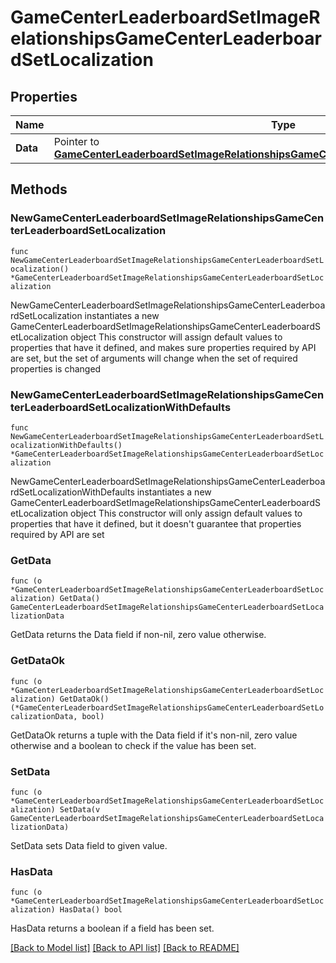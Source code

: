 # GameCenterLeaderboardSetImageRelationshipsGameCenterLeaderboardSetLocalization

## Properties

Name | Type | Description | Notes
------------ | ------------- | ------------- | -------------
**Data** | Pointer to [**GameCenterLeaderboardSetImageRelationshipsGameCenterLeaderboardSetLocalizationData**](GameCenterLeaderboardSetImageRelationshipsGameCenterLeaderboardSetLocalizationData.md) |  | [optional] 

## Methods

### NewGameCenterLeaderboardSetImageRelationshipsGameCenterLeaderboardSetLocalization

`func NewGameCenterLeaderboardSetImageRelationshipsGameCenterLeaderboardSetLocalization() *GameCenterLeaderboardSetImageRelationshipsGameCenterLeaderboardSetLocalization`

NewGameCenterLeaderboardSetImageRelationshipsGameCenterLeaderboardSetLocalization instantiates a new GameCenterLeaderboardSetImageRelationshipsGameCenterLeaderboardSetLocalization object
This constructor will assign default values to properties that have it defined,
and makes sure properties required by API are set, but the set of arguments
will change when the set of required properties is changed

### NewGameCenterLeaderboardSetImageRelationshipsGameCenterLeaderboardSetLocalizationWithDefaults

`func NewGameCenterLeaderboardSetImageRelationshipsGameCenterLeaderboardSetLocalizationWithDefaults() *GameCenterLeaderboardSetImageRelationshipsGameCenterLeaderboardSetLocalization`

NewGameCenterLeaderboardSetImageRelationshipsGameCenterLeaderboardSetLocalizationWithDefaults instantiates a new GameCenterLeaderboardSetImageRelationshipsGameCenterLeaderboardSetLocalization object
This constructor will only assign default values to properties that have it defined,
but it doesn't guarantee that properties required by API are set

### GetData

`func (o *GameCenterLeaderboardSetImageRelationshipsGameCenterLeaderboardSetLocalization) GetData() GameCenterLeaderboardSetImageRelationshipsGameCenterLeaderboardSetLocalizationData`

GetData returns the Data field if non-nil, zero value otherwise.

### GetDataOk

`func (o *GameCenterLeaderboardSetImageRelationshipsGameCenterLeaderboardSetLocalization) GetDataOk() (*GameCenterLeaderboardSetImageRelationshipsGameCenterLeaderboardSetLocalizationData, bool)`

GetDataOk returns a tuple with the Data field if it's non-nil, zero value otherwise
and a boolean to check if the value has been set.

### SetData

`func (o *GameCenterLeaderboardSetImageRelationshipsGameCenterLeaderboardSetLocalization) SetData(v GameCenterLeaderboardSetImageRelationshipsGameCenterLeaderboardSetLocalizationData)`

SetData sets Data field to given value.

### HasData

`func (o *GameCenterLeaderboardSetImageRelationshipsGameCenterLeaderboardSetLocalization) HasData() bool`

HasData returns a boolean if a field has been set.


[[Back to Model list]](../README.md#documentation-for-models) [[Back to API list]](../README.md#documentation-for-api-endpoints) [[Back to README]](../README.md)


